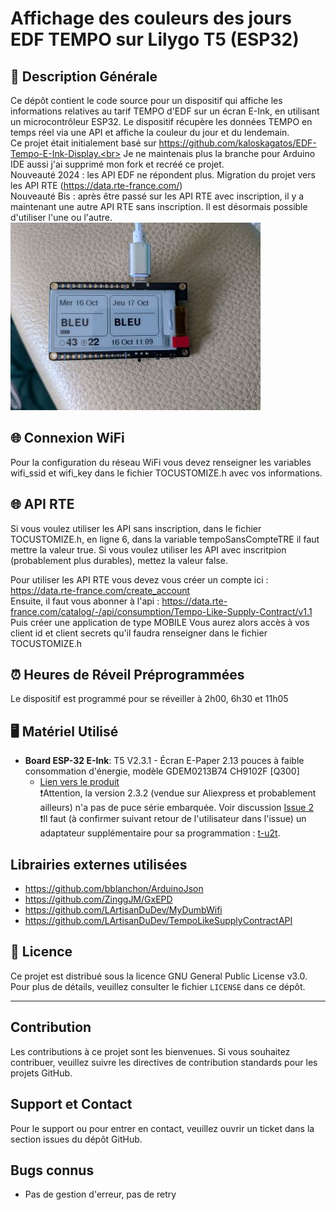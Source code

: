 # Affichage des couleurs des jours EDF TEMPO sur Lilygo T5 (ESP32)

## 📝 Description Générale

Ce dépôt contient le code source pour un dispositif qui affiche les informations relatives au tarif TEMPO d'EDF sur un écran E-Ink, en utilisant un microcontrôleur ESP32. Le dispositif récupère les données TEMPO en temps réel via une API et affiche la couleur du jour et du lendemain.<br>
Ce projet était initialement basé sur https://github.com/kaloskagatos/EDF-Tempo-E-Ink-Display.<br>
Je ne maintenais plus la branche pour Arduino IDE aussi j'ai supprimé mon fork et recréé ce projet.<br>
Nouveauté 2024 : les API EDF ne répondent plus. Migration du projet vers les API RTE (https://data.rte-france.com/)<br>
Nouveauté Bis : après être passé sur les API RTE avec inscription, il y a maintenant une autre API RTE sans inscription.
Il est désormais possible d'utiliser l'une ou l'autre.
<br>
![eTempo Display](doc/eTempo.jpg)

## 🌐 Connexion WiFi

Pour la configuration du réseau WiFi vous devez renseigner les variables wifi_ssid et wifi_key dans le fichier TOCUSTOMIZE.h avec vos informations.

## 🌐 API RTE

Si vous voulez utiliser les API sans inscription, dans le fichier TOCUSTOMIZE.h, en ligne 6, dans la variable tempoSansCompteTRE il faut mettre la valeur true.
Si vous voulez utiliser les API avec inscritpion (probablement plus durables), mettez la valeur false.

Pour utiliser les API RTE vous devez vous créer un compte ici : https://data.rte-france.com/create_account<br>
Ensuite, il faut vous abonner à l'api : https://data.rte-france.com/catalog/-/api/consumption/Tempo-Like-Supply-Contract/v1.1<br>
Puis créer une application de type MOBILE
Vous aurez alors accès à vos client id et client secrets qu'il faudra renseigner dans le fichier TOCUSTOMIZE.h

## ⏰ Heures de Réveil Préprogrammées

Le dispositif est programmé pour se réveiller à 2h00, 6h30 et 11h05

## 🖥️ Matériel Utilisé

- **Board ESP-32 E-Ink**: T5 V2.3.1 - Écran E-Paper 2.13 pouces à faible consommation d'énergie, modèle GDEM0213B74 CH9102F [Q300]
  - [Lien vers le produit](https://www.lilygo.cc/products/t5-v2-3-1)<br>
    ❗Attention, la version 2.3.2 (vendue sur Aliexpress et probablement ailleurs) n'a pas de puce série embarquée. Voir discussion [Issue 2](https://github.com/LArtisanDuDev/Lilygo_T5_EDF_Tempo/issues/2)<br>
    ❗Il faut (à confirmer suivant retour de l'utilisateur dans l'issue) un adaptateur supplémentaire pour sa programmation : [t-u2t](https://lilygo.cc/products/t-u2t).
      

## Librairies externes utilisées 

* https://github.com/bblanchon/ArduinoJson
* https://github.com/ZinggJM/GxEPD
* https://github.com/LArtisanDuDev/MyDumbWifi
* https://github.com/LArtisanDuDev/TempoLikeSupplyContractAPI

## 📄 Licence

Ce projet est distribué sous la licence GNU General Public License v3.0. Pour plus de détails, veuillez consulter le fichier `LICENSE` dans ce dépôt.

---

## Contribution

Les contributions à ce projet sont les bienvenues. Si vous souhaitez contribuer, veuillez suivre les directives de contribution standards pour les projets GitHub.

## Support et Contact

Pour le support ou pour entrer en contact, veuillez ouvrir un ticket dans la section issues du dépôt GitHub.

## Bugs connus

* Pas de gestion d'erreur, pas de retry
